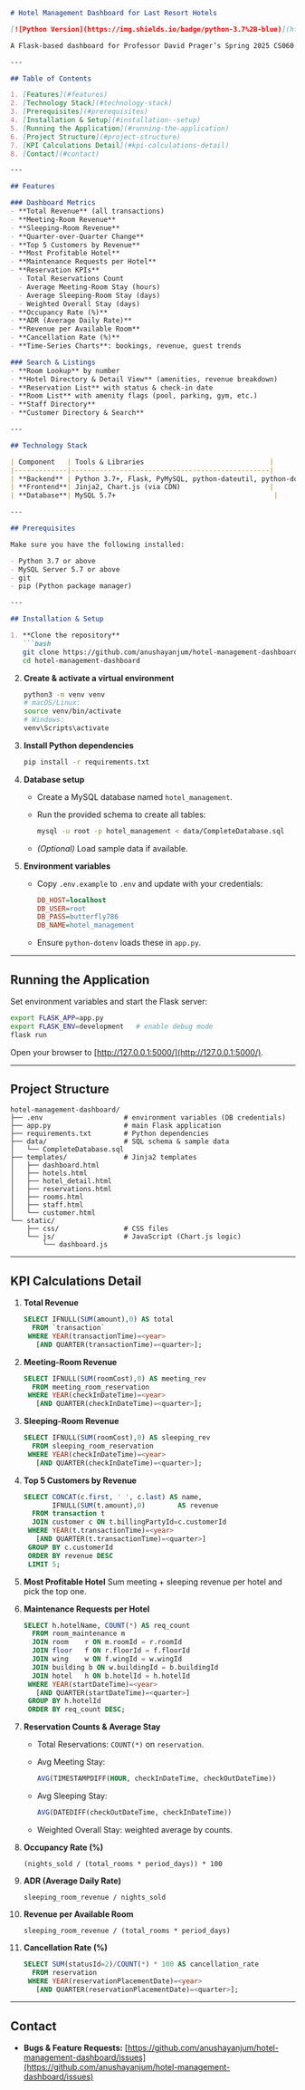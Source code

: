 

````markdown
# Hotel Management Dashboard for Last Resort Hotels

[![Python Version](https://img.shields.io/badge/python-3.7%2B-blue)](https://www.python.org/)  

A Flask-based dashboard for Professor David Prager’s Spring 2025 CS060 class at NYU. It provides key performance indicators, interactive charts, and search/listing features for a hotel management system.

---

## Table of Contents

1. [Features](#features)  
2. [Technology Stack](#technology-stack)  
3. [Prerequisites](#prerequisites)  
4. [Installation & Setup](#installation--setup)  
5. [Running the Application](#running-the-application)  
6. [Project Structure](#project-structure)  
7. [KPI Calculations Detail](#kpi-calculations-detail)  
8. [Contact](#contact)  

---

## Features

### Dashboard Metrics
- **Total Revenue** (all transactions)  
- **Meeting-Room Revenue**  
- **Sleeping-Room Revenue**  
- **Quarter-over-Quarter Change**  
- **Top 5 Customers by Revenue**  
- **Most Profitable Hotel**  
- **Maintenance Requests per Hotel**  
- **Reservation KPIs**  
  - Total Reservations Count  
  - Average Meeting-Room Stay (hours)  
  - Average Sleeping-Room Stay (days)  
  - Weighted Overall Stay (days)  
- **Occupancy Rate (%)**  
- **ADR (Average Daily Rate)**  
- **Revenue per Available Room**  
- **Cancellation Rate (%)**  
- **Time-Series Charts**: bookings, revenue, guest trends  

### Search & Listings
- **Room Lookup** by number  
- **Hotel Directory & Detail View** (amenities, revenue breakdown)  
- **Reservation List** with status & check-in date  
- **Room List** with amenity flags (pool, parking, gym, etc.)  
- **Staff Directory**  
- **Customer Directory & Search**  

---

## Technology Stack

| Component   | Tools & Libraries                               |
|-------------|-------------------------------------------------|
| **Backend** | Python 3.7+, Flask, PyMySQL, python-dateutil, python-dotenv |
| **Frontend**| Jinja2, Chart.js (via CDN)                      |
| **Database**| MySQL 5.7+                                       |

---

## Prerequisites

Make sure you have the following installed:

- Python 3.7 or above  
- MySQL Server 5.7 or above  
- git  
- pip (Python package manager)  

---

## Installation & Setup

1. **Clone the repository**  
   ```bash
   git clone https://github.com/anushayanjum/hotel-management-dashboard.git
   cd hotel-management-dashboard
````

2. **Create & activate a virtual environment**

   ```bash
   python3 -m venv venv
   # macOS/Linux:
   source venv/bin/activate
   # Windows:
   venv\Scripts\activate
   ```

3. **Install Python dependencies**

   ```bash
   pip install -r requirements.txt
   ```

4. **Database setup**

   * Create a MySQL database named `hotel_management`.
   * Run the provided schema to create all tables:

     ```bash
     mysql -u root -p hotel_management < data/CompleteDatabase.sql
     ```
   * *(Optional)* Load sample data if available.

5. **Environment variables**

   * Copy `.env.example` to `.env` and update with your credentials:

     ```ini
     DB_HOST=localhost
     DB_USER=root
     DB_PASS=butterfly786
     DB_NAME=hotel_management
     ```
   * Ensure `python-dotenv` loads these in `app.py`.

---

## Running the Application

Set environment variables and start the Flask server:

```bash
export FLASK_APP=app.py
export FLASK_ENV=development   # enable debug mode
flask run
```

Open your browser to [http://127.0.0.1:5000/](http://127.0.0.1:5000/).

---

## Project Structure

```text
hotel-management-dashboard/
├── .env                    # environment variables (DB credentials)
├── app.py                  # main Flask application
├── requirements.txt        # Python dependencies
├── data/                   # SQL schema & sample data
│   └── CompleteDatabase.sql
├── templates/              # Jinja2 templates
│   ├── dashboard.html
│   ├── hotels.html
│   ├── hotel_detail.html
│   ├── reservations.html
│   ├── rooms.html
│   ├── staff.html
│   └── customer.html
└── static/
    ├── css/                # CSS files
    └── js/                 # JavaScript (Chart.js logic)
        └── dashboard.js
```

---

## KPI Calculations Detail

1. **Total Revenue**

   ```sql
   SELECT IFNULL(SUM(amount),0) AS total
     FROM `transaction`
    WHERE YEAR(transactionTime)=<year>
      [AND QUARTER(transactionTime)=<quarter>];
   ```

2. **Meeting-Room Revenue**

   ```sql
   SELECT IFNULL(SUM(roomCost),0) AS meeting_rev
     FROM meeting_room_reservation
    WHERE YEAR(checkInDateTime)=<year>
      [AND QUARTER(checkInDateTime)=<quarter>];
   ```

3. **Sleeping-Room Revenue**

   ```sql
   SELECT IFNULL(SUM(roomCost),0) AS sleeping_rev
     FROM sleeping_room_reservation
    WHERE YEAR(checkInDateTime)=<year>
      [AND QUARTER(checkInDateTime)=<quarter>];
   ```

4. **Top 5 Customers by Revenue**

   ```sql
   SELECT CONCAT(c.first, ' ', c.last) AS name,
          IFNULL(SUM(t.amount),0)        AS revenue
     FROM transaction t
     JOIN customer c ON t.billingPartyId=c.customerId
    WHERE YEAR(t.transactionTime)=<year>
      [AND QUARTER(t.transactionTime)=<quarter>]
    GROUP BY c.customerId
    ORDER BY revenue DESC
    LIMIT 5;
   ```

5. **Most Profitable Hotel**
   Sum meeting + sleeping revenue per hotel and pick the top one.

6. **Maintenance Requests per Hotel**

   ```sql
   SELECT h.hotelName, COUNT(*) AS req_count
     FROM room_maintenance m
     JOIN room    r ON m.roomId = r.roomId
     JOIN floor   f ON r.floorId = f.floorId
     JOIN wing    w ON f.wingId = w.wingId
     JOIN building b ON w.buildingId = b.buildingId
     JOIN hotel   h ON b.hotelId = h.hotelId
    WHERE YEAR(startDateTime)=<year>
      [AND QUARTER(startDateTime)=<quarter>]
    GROUP BY h.hotelId
    ORDER BY req_count DESC;
   ```

7. **Reservation Counts & Average Stay**

   * Total Reservations: `COUNT(*)` on `reservation`.
   * Avg Meeting Stay:

     ```sql
     AVG(TIMESTAMPDIFF(HOUR, checkInDateTime, checkOutDateTime))
     ```
   * Avg Sleeping Stay:

     ```sql
     AVG(DATEDIFF(checkOutDateTime, checkInDateTime))
     ```
   * Weighted Overall Stay: weighted average by counts.

8. **Occupancy Rate (%)**

   ```text
   (nights_sold / (total_rooms * period_days)) * 100
   ```

9. **ADR (Average Daily Rate)**

   ```text
   sleeping_room_revenue / nights_sold
   ```

10. **Revenue per Available Room**

    ```text
    sleeping_room_revenue / (total_rooms * period_days)
    ```

11. **Cancellation Rate (%)**

    ```sql
    SELECT SUM(statusId=2)/COUNT(*) * 100 AS cancellation_rate
      FROM reservation
     WHERE YEAR(reservationPlacementDate)=<year>
       [AND QUARTER(reservationPlacementDate)=<quarter>];
    ```

---

## Contact

* **Bugs & Feature Requests:**
  [https://github.com/anushayanjum/hotel-management-dashboard/issues](https://github.com/anushayanjum/hotel-management-dashboard/issues)

```
```
